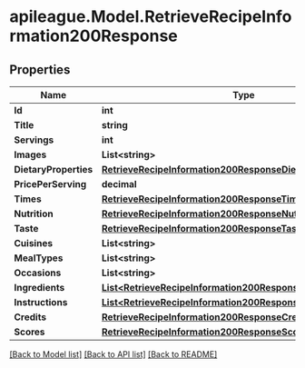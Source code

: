 # apileague.Model.RetrieveRecipeInformation200Response

## Properties

Name | Type | Description | Notes
------------ | ------------- | ------------- | -------------
**Id** | **int** |  | [optional] 
**Title** | **string** |  | [optional] 
**Servings** | **int** |  | [optional] 
**Images** | **List&lt;string&gt;** |  | [optional] 
**DietaryProperties** | [**RetrieveRecipeInformation200ResponseDietaryProperties**](RetrieveRecipeInformation200ResponseDietaryProperties.md) |  | [optional] 
**PricePerServing** | **decimal** |  | [optional] 
**Times** | [**RetrieveRecipeInformation200ResponseTimes**](RetrieveRecipeInformation200ResponseTimes.md) |  | [optional] 
**Nutrition** | [**RetrieveRecipeInformation200ResponseNutrition**](RetrieveRecipeInformation200ResponseNutrition.md) |  | [optional] 
**Taste** | [**RetrieveRecipeInformation200ResponseTaste**](RetrieveRecipeInformation200ResponseTaste.md) |  | [optional] 
**Cuisines** | **List&lt;string&gt;** |  | [optional] 
**MealTypes** | **List&lt;string&gt;** |  | [optional] 
**Occasions** | **List&lt;string&gt;** |  | [optional] 
**Ingredients** | [**List&lt;RetrieveRecipeInformation200ResponseIngredientsInner&gt;**](RetrieveRecipeInformation200ResponseIngredientsInner.md) |  | [optional] 
**Instructions** | [**List&lt;RetrieveRecipeInformation200ResponseInstructionsInner&gt;**](RetrieveRecipeInformation200ResponseInstructionsInner.md) |  | [optional] 
**Credits** | [**RetrieveRecipeInformation200ResponseCredits**](RetrieveRecipeInformation200ResponseCredits.md) |  | [optional] 
**Scores** | [**RetrieveRecipeInformation200ResponseScores**](RetrieveRecipeInformation200ResponseScores.md) |  | [optional] 

[[Back to Model list]](../README.md#documentation-for-models) [[Back to API list]](../README.md#documentation-for-api-endpoints) [[Back to README]](../README.md)

